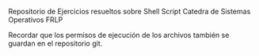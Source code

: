Repositorio de Ejercicios resueltos sobre Shell Script
Catedra de Sistemas Operativos FRLP

Recordar que los permisos de ejecución de los archivos también se guardan en el repositorio git.
